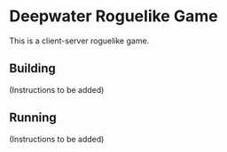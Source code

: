 # Deepwater Roguelike Game

This is a client-server roguelike game.

## Building

(Instructions to be added)

## Running

(Instructions to be added)
